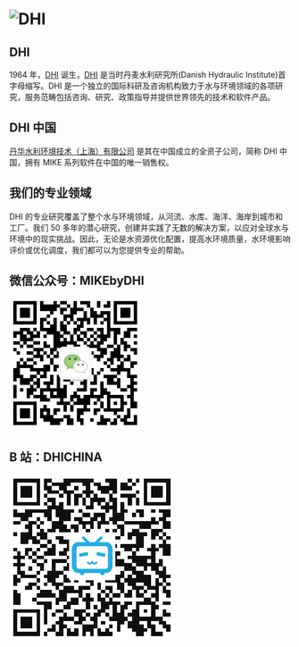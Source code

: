 # ![DHI](https://www.dhigroup.com/-/media/shared%20content/global/global%20repository/logos/dhi/dhi_logo_pos_rgb_nomargin.png)

## DHI

1964 年，[DHI](https://www.dhigroup.com/) 诞生，[DHI](https://www.dhigroup.com/) 是当时丹麦水利研究所(Danish Hydraulic Institute)首字母缩写。DHI 是一个独立的国际科研及咨询机构致力于水与环境领域的各项研究，服务范畴包括咨询、研究、政策指导并提供世界领先的技术和软件产品。

## DHI 中国

[丹华水利环境技术（上海）有限公司](http://www.dhichina.cn/) 是其在中国成立的全资子公司，简称 DHI 中国，拥有 MIKE 系列软件在中国的唯一销售权。

## 我们的专业领域

DHI 的专业研究覆盖了整个水与环境领域，从河流、水库、海洋、海岸到城市和工厂。我们 50 多年的潜心研究，创建并实践了无数的解决方案，以应对全球水与环境中的现实挑战。因此，无论是水资源优化配置，提高水环境质量，水环境影响评价或优化调度，我们都可以为您提供专业的帮助。

## 微信公众号：MIKEbyDHI

![微信公众号：MIKEbyDHI](../images/WechatAccount.png)

## B 站：DHICHINA

![B 站：DHICHINA](../images/BilibiliAccount.png)
